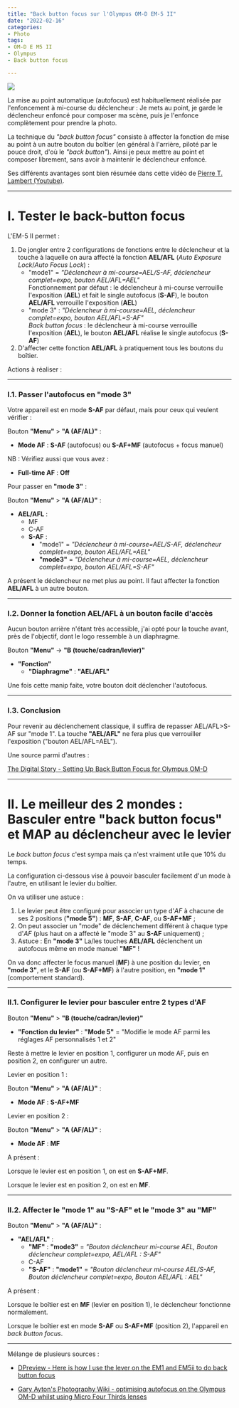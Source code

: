 ```yaml
---
title: "Back button focus sur l'Olympus OM-D EM-5 II"
date: "2022-02-16"
categories:
- Photo
tags:
- OM-D E M5 II
- Olympus
- Back button focus

---
```


![](/lobotourisme/post/back-button-focus-sur-lolympus-om-d-em-5-ii/back_button_focus.png)


La mise au point automatique (autofocus) est habituellement réalisée par l'enfoncement à mi-course du déclencheur : Je mets au point, je garde le déclencheur enfoncé pour composer ma scène,  puis je l'enfonce complètement pour prendre la photo.

La technique du _"back button focus"_ consiste à affecter la fonction de mise au point à un autre bouton du boîtier (en général à l'arrière, piloté par le pouce droit, d'où le _"back button"_).
Ainsi je peux mettre au point et composer librement, sans avoir à maintenir le déclencheur enfoncé.

<!--more-->

Ses différents avantages sont bien résumée dans cette vidéo de [Pierre T. Lambert (Youtube)](https://www.youtube.com/watch?v=mNk8b36KCl4).

---

# I. Tester le back-button focus

L'EM-5 II permet :

1. De jongler entre 2 configurations de fonctions entre le déclencheur et la touche à laquelle on aura affecté la fonction **AEL/AFL** (_Auto Exposure Lock_/_Auto Focus Lock_) :
     - "mode1" = _"Déclencheur à mi-course=AEL/S-AF, déclencheur complet=expo, bouton AEL/AFL=AEL"_  
Fonctionnement par défaut : le déclencheur à mi-course verrouille l'exposition (**AEL**) et fait le single autofocus (**S-AF**), le bouton **AEL/AFL** verrouille l'exposition (**AEL**)
     - "mode 3" : _"Déclencheur à mi-course=AEL, déclencheur complet=expo, bouton AEL/AFL=S-AF"_   
_Back button focus_ : le déclencheur à mi-course verrouille l'exposition (**AEL**), le bouton **AEL/AFL** réalise le single autofocus (**S-AF**)
2. D'affecter cette fonction **AEL/AFL** à pratiquement tous les boutons du boîtier.

Actions à réaliser :

---

### I.1. Passer l'autofocus en **"mode 3"**

Votre appareil est en mode **S-AF** par défaut, mais pour ceux qui veulent vérifier :

Bouton **"Menu"** > **"A (AF/AL)"** :

- **Mode AF** : **S-AF** (autofocus) ou **S-AF+MF** (autofocus + focus manuel)

NB : Vérifiez aussi que vous avez :

- **Full-time AF** : **Off**

Pour passer en **"mode 3"** :

Bouton **"Menu"** > **"A (AF/AL)"** :

- **AEL/AFL** : 
    - MF
    - C-AF
    - **S-AF** :
        - "mode1" = _"Déclencheur à mi-course=AEL/S-AF, déclencheur complet=expo, bouton AEL/AFL=AEL"_
        - **"mode3"** = _"Déclencheur à mi-course=AEL, déclencheur complet=expo, bouton AEL/AFL=S-AF"_

A présent le déclencheur ne met plus au point. Il faut affecter la fonction **AEL/AFL** à un autre bouton.

---

### I.2. Donner la fonction **AEL/AFL** à un bouton facile d'accès

Aucun bouton arrière n'étant très accessible, j'ai opté pour la touche avant, près de l'objectif, dont le logo ressemble à un diaphragme.

Bouton **"Menu"** -> **"B (touche/cadran/levier)"**

- **"Fonction"**
    - **"Diaphragme"** : **"AEL/AFL"**

Une fois cette manip faite, votre bouton doit déclencher l'autofocus.

---

### I.3. Conclusion

Pour revenir au déclenchement classique, il suffira de repasser AEL/AFL>S-AF sur "mode 1".
La touche **"AEL/AFL"** ne fera plus que verrouiller l'exposition ("bouton AEL/AFL=AEL").


Une source parmi d'autres :

[The Digital Story - Setting Up Back Button Focus for Olympus OM-D](https://thedigitalstory.com/2015/03/set-up-back-button-focus.html)


---

# II. Le meilleur des 2 mondes : Basculer entre "back button focus" et MAP au déclencheur avec le levier

Le _back button focus_ c'est sympa mais ça n'est vraiment utile que 10% du temps.

La configuration ci-dessous vise à pouvoir basculer facilement d'un mode à l'autre, en utilisant le levier du boîtier.

On va utiliser une astuce : 

1. Le levier peut être configuré pour associer un type d'_AF_ à chacune de ses 2 positions (**"mode 5"**) : **MF**, **S-AF**, **C-AF**, ou **S-AF+MF** ;
2. On peut associer un "mode" de déclenchement différent à chaque type d'_AF_ (plus haut on a affecté le "mode 3" au **S-AF** uniquement) ;
3. Astuce : En **"mode 3"** La/les touches **AEL/AFL** déclenchent un autofocus même en mode manuel **"MF"** !


On va donc affecter le focus manuel (**MF**) à une position du levier, en **"mode 3"**, et le **S-AF** (ou **S-AF+MF**) à l'autre position, en **"mode 1"** (comportement standard).

---

### II.1. Configurer le levier pour basculer entre 2 types d'AF

Bouton **"Menu"** > **"B (touche/cadran/levier)"**

- **"Fonction du levier"** : **"Mode 5"** = "Modifie le mode AF parmi les réglages AF personnalisés 1 et 2"

Reste à mettre le levier en position 1, configurer un mode AF, puis en position 2, en configurer un autre.

Levier en position 1 :

Bouton **"Menu"** > **"A (AF/AL)"** :

- **Mode AF** : **S-AF+MF**

Levier en position 2 :

Bouton **"Menu"** > **"A (AF/AL)"** :

- **Mode AF** : **MF**


A présent :

Lorsque le levier est en position 1, on est en **S-AF+MF**.

Lorsque le levier est en position 2, on est en **MF**.

---

### II.2. Affecter le **"mode 1"** au **"S-AF"** et le **"mode 3"** au **"MF"**

Bouton **"Menu"** > **"A (AF/AL)"** :

- **"AEL/AFL"** :
    - **"MF"** : **"mode3"** = _"Bouton déclencheur mi-course AEL, Bouton déclencheur complet=expo, AEL/AFL : S-AF"_
    - C-AF
    - **"S-AF"** : **"mode1"** = _"Bouton déclencheur mi-course AEL/S-AF, Bouton déclencheur complet=expo, Bouton AEL/AFL : AEL"_

A présent : 

Lorsque le boîtier est en **MF** (levier en position 1), le déclencheur fonctionne normalement.

Lorsque le boîtier est en mode **S-AF** ou **S-AF+MF** (position 2), l'appareil en _back button focus_.




---

Mélange de plusieurs sources :

- [DPreview - Here is how I use the lever on the EM1 and EM5ii to do back button focus](https://www.dpreview.com/forums/thread/4087196)

- [Gary Ayton's Photography Wiki - optimising autofocus on the Olympus OM-D whilst using Micro Four Thirds lenses](http://www.ayton.id.au/wiki/doku.php?id=photo:olympusem5_af)